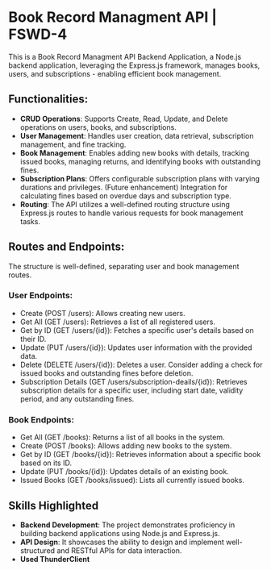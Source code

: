 # Book Record Managment API | FSWD-4
This is a Book Record Managment API Backend Application, a Node.js backend application, leveraging the Express.js framework, manages books, users, and subscriptions - enabling efficient book management.

## Functionalities:
- **CRUD Operations**: Supports Create, Read, Update, and Delete operations on users, books, and subscriptions.
- **User Management**: Handles user creation, data retrieval, subscription management, and fine tracking.
- **Book Management**: Enables adding new books with details, tracking issued books, managing returns, and identifying books with outstanding fines.
- **Subscription Plans**: Offers configurable subscription plans with varying durations and privileges. (Future enhancement) Integration for calculating fines based on overdue days and subscription type.
- **Routing**: The API utilizes a well-defined routing structure using Express.js routes to handle various requests for book management tasks.

## Routes and Endpoints:
The structure is well-defined, separating user and book management routes.
### User Endpoints:
- Create  (POST /users): Allows creating new users.  
- Get All (GET /users): Retrieves a list of all registered users.  
- Get by ID (GET /users/{id}): Fetches a specific user's details based on their ID.  
- Update (PUT /users/{id}): Updates user information with the provided data.  
- Delete (DELETE /users/{id}): Deletes a user. Consider adding a check for issued books and outstanding fines before deletion.  
- Subscription Details (GET /users/subscription-deails/{id}): Retrieves subscription details for a specific user, including start date, validity period, and any outstanding fines.  

### Book Endpoints:
- Get All (GET /books): Returns a list of all books in the system.
- Create (POST /books): Allows adding new books to the system.
- Get by ID (GET /books/{id}): Retrieves information about a specific book based on its ID.
- Update (PUT /books/{id}): Updates details of an existing book.
- Issued Books (GET /books/issued): Lists all currently issued books.

## Skills Highlighted
- **Backend Development**: The project demonstrates proficiency in building backend applications using Node.js and Express.js.
- **API Design**: It showcases the ability to design and implement well-structured and RESTful APIs for data interaction.
- **Used ThunderClient** 

